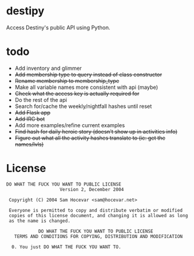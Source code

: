 destipy
========

Access Destiny's public API using Python.
 
# todo

- Add inventory and glimmer
- ~~Add membership type to query instead of class constructor~~
- ~~Rename membership to membership_type~~
- Make all variable names more consistent with api (maybe)
- ~~Check what the access key is actually required for~~
- Do the rest of the api
- Search for/cache the weekly/nightfall hashes until reset
- ~~Add Flask app~~
- ~~Add IRC bot~~
- Add more examples/refine current examples
- ~~Find hash for daily heroic story (doesn't show up in activities info)~~
- ~~Figure out what all the activity hashes translate to (ie: get the names/lvls)~~

# License

``` text
DO WHAT THE FUCK YOU WANT TO PUBLIC LICENSE
                    Version 2, December 2004

 Copyright (C) 2004 Sam Hocevar <sam@hocevar.net>

 Everyone is permitted to copy and distribute verbatim or modified
 copies of this license document, and changing it is allowed as long
 as the name is changed.

            DO WHAT THE FUCK YOU WANT TO PUBLIC LICENSE
   TERMS AND CONDITIONS FOR COPYING, DISTRIBUTION AND MODIFICATION

  0. You just DO WHAT THE FUCK YOU WANT TO.